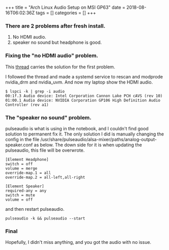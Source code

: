 +++
title = "Arch Linux Audio Setup on MSI GP63"
date = 2018-08-16T06:02:36Z
tags = []
categories = []
+++

### There are 2 problems after fresh install.
 1. No HDMI audio.
 2. speaker no sound but headphone is good.

### Fixing the "no HDMI audio" problem.
This [thread](https://devtalk.nvidia.com/default/topic/1024022/linux/gtx-1060-no-audio-over-hdmi-only-hda-intel-detected-azalia/post/5211273/#5211273) carries the solution for the first problem.

I followed the thread and made a systemd service to rescan and modprode nvidia_drm and nvidia_uvm. And now my laptop show the HDMI audio.
```
$ lspci -k | grep -i audio
00:1f.3 Audio device: Intel Corporation Cannon Lake PCH cAVS (rev 10)
01:00.1 Audio device: NVIDIA Corporation GP106 High Definition Audio Controller (rev a1)
```

### The "speaker no sound" problem.
pulseaudio is what is using in the notebook, and I couldn't find good solution to permanent fix it. The only solution I did is manually changing the config in the file /usr/share/pulseaudio/alsa-mixer/paths/analog-output-speaker.conf as below. The down side for it is when updating the pulseaudio, this file will be overwrote.
```
[Element Headphone]
switch = off
volume = merge
override-map.1 = all
override-map.2 = all-left,all-right

[Element Speaker]
required-any = any
switch = mute
volume = off
```

and then restart pulseaudio.
```
pulseaudio -k && pulseaudio --start
```

### Final
Hopefully, I didn't miss anything, and you got the audio with no issue.


